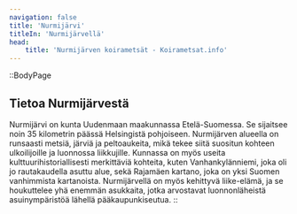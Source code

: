 ```yaml
---
navigation: false
title: 'Nurmijärvi'
titleIn: 'Nurmijärvellä'
head:
    title: 'Nurmijärven koirametsät - Koirametsat.info'
---
```


::BodyPage
## Tietoa Nurmijärvestä
Nurmijärvi on kunta Uudenmaan maakunnassa Etelä-Suomessa. Se sijaitsee noin 35 kilometrin päässä Helsingistä pohjoiseen. Nurmijärven alueella on runsaasti metsiä, järviä ja peltoaukeita, mikä tekee siitä suositun kohteen ulkoilijoille ja luonnossa liikkujille. Kunnassa on myös useita kulttuurihistoriallisesti merkittäviä kohteita, kuten Vanhankylänniemi, joka oli jo rautakaudella asuttu alue, sekä Rajamäen kartano, joka on yksi Suomen vanhimmista kartanoista. Nurmijärvellä on myös kehittyvä liike-elämä, ja se houkuttelee yhä enemmän asukkaita, jotka arvostavat luonnonläheistä asuinympäristöä lähellä pääkaupunkiseutua.
::